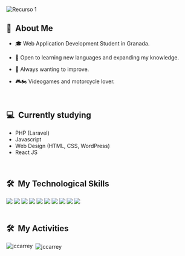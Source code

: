 
![Recurso 1](https://github.com/jccarrey/jccarrey/assets/157764646/dfd2e5d8-772a-4dbc-ad6a-5e67de284393)


<div>

  ## 🌟 &nbsp;About Me

  - 🎓 Web Application Development Student in Granada.
 
  - 🚀 Open to learning new languages and expanding my knowledge.
  
  - 💪 Always wanting to improve.
  
  - 🎮🏍️ Videogames and motorcycle lover.

  <br>
  

</div>

<div>

  ## 💻 &nbsp;Currently studying

  - PHP (Laravel)
  - Javascript
  - Web Design (HTML, CSS, WordPress)
  - React JS

<br>

</div>

<div>

  ## 🛠️ &nbsp;My Technological Skills

   <img src="https://img.shields.io/badge/Bootstrap-563D7C?style=for-the-badge&logo=bootstrap&logoColor=white">
   <img src="https://img.shields.io/badge/html5%20-%23E34F26.svg?&style=for-the-badge&logo=html5&logoColor=white">
   <img src="https://img.shields.io/badge/wordpress%20-%2327799E.svg?&style=for-the-badge&logo=wordpress&logoColor=white">
   <img src="https://img.shields.io/badge/javascript%20-%23323330.svg?&style=for-the-badge&logo=javascript&logoColor=%23F7DF1E">
   <img src="https://img.shields.io/badge/css3%20-%231572B6.svg?&style=for-the-badge&logo=css3&logoColor=white">
   <img src="https://img.shields.io/badge/git%20-%23F05033.svg?&style=for-the-badge&logo=git&logoColor=white"/>
   <img src="http://img.shields.io/badge/-VS%20Code-000000?style=for-the-badge&logo=Visual-studio-code&logoColor=blue">
   <img src="https://img.shields.io/badge/PHP-777BB4?style=for-the-badge&logo=php&logoColor=white">
   <img src="https://img.shields.io/badge/illustrator%20-%23F77B17.svg?&style=for-the-badge&logoColor=white">
   <img src="https://img.shields.io/badge/Java-ED8B00?style=for-the-badge&logo=java&logoColor=white">
   
<br>
<br>

## 🛠️ &nbsp;My Activities

<p><img align="left" src="https://github-readme-stats.vercel.app/api/top-langs?username=jccarrey&show_icons=true&locale=en&layout=compact&theme=tokyonight" alt="jccarrey" /></p>

<p>&nbsp;<img align="center" src="https://github-readme-stats.vercel.app/api?username=jccarrey&show_icons=true&locale=en&theme=dark" alt="jccarrey" /></p>

</div>
